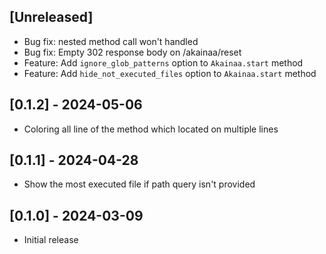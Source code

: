 ## [Unreleased]

- Bug fix: nested method call won't handled
- Bug fix: Empty 302 response body on /akainaa/reset
- Feature: Add `ignore_glob_patterns` option to `Akainaa.start` method
- Feature: Add `hide_not_executed_files` option to `Akainaa.start` method

## [0.1.2] - 2024-05-06

- Coloring all line of the method which located on multiple lines

## [0.1.1] - 2024-04-28

- Show the most executed file if path query isn't provided

## [0.1.0] - 2024-03-09

- Initial release
